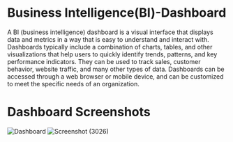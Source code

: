 # Business Intelligence(BI)-Dashboard
A BI (business intelligence) dashboard is a visual interface that displays data and metrics in a way that is easy to understand and interact with.
Dashboards typically include a combination of charts, tables, and other visualizations that help users to quickly identify trends, patterns, and key performance indicators. They can be used to track sales, customer behavior, website traffic, and many other types of data. Dashboards can be accessed through a web browser or mobile device, and can be customized to meet the specific needs of an organization.

# Dashboard Screenshots

![Dashboard](https://user-images.githubusercontent.com/97810143/212645132-886779bf-c9b1-430e-bbfd-09582d03e054.png)
![Screenshot (3026)](https://user-images.githubusercontent.com/97810143/212661670-3f902952-49a1-4dfc-a5ee-697265c065a5.png)

